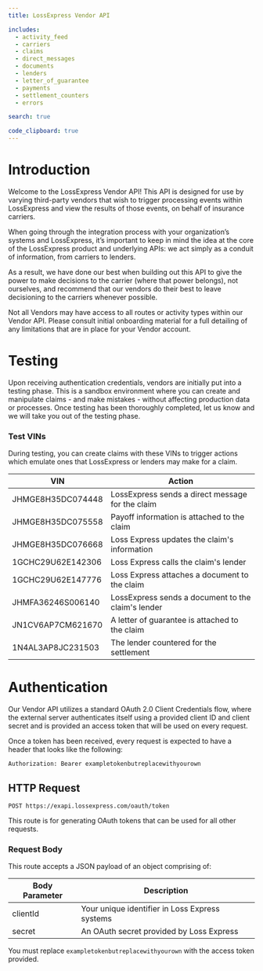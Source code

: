 ```yaml
---
title: LossExpress Vendor API

includes:
  - activity_feed
  - carriers
  - claims
  - direct_messages
  - documents
  - lenders
  - letter_of_guarantee
  - payments
  - settlement_counters
  - errors

search: true

code_clipboard: true
---
```


# Introduction

Welcome to the LossExpress Vendor API! This API is designed for use by varying third-party vendors that wish to trigger processing events within LossExpress and view the results of those events, on behalf of insurance carriers.

When going through the integration process with your organization’s systems and LossExpress, it’s important to keep in mind the idea at the core of the LossExpress product and underlying APIs: we act simply as a conduit of information, from carriers to lenders.

As a result, we have done our best when building out this API to give the power to make decisions to the carrier (where that power belongs), not ourselves, and recommend that our vendors do their best to leave decisioning to the carriers whenever possible.

<aside class="notice">
Not all Vendors may have access to all routes or activity types within our Vendor API. Please consult initial onboarding material for a full detailing of any limitations that are in place for your Vendor account.
</aside>

# Testing

Upon receiving authentication credentials, vendors are initially put into a testing phase. This is a sandbox environment where you can create and manipulate claims - and make mistakes - without affecting production data or processes. Once testing has been thoroughly completed, let us know and we will take you out of the testing phase.

### Test VINs

During testing, you can create claims with these VINs to trigger actions which emulate ones that LossExpress or lenders may make for a claim.

|      **VIN**      |                     **Action**                     |
|-------------------|----------------------------------------------------|
| JHMGE8H35DC074448 |  LossExpress sends a direct message for the claim  |
| JHMGE8H35DC075558 |     Payoff information is attached to the claim    |
| JHMGE8H35DC076668 |    Loss Express updates the claim's information    |
| 1GCHC29U62E142306 |        Loss Express calls the claim's lender       |
| 1GCHC29U62E147776 |    Loss Express attaches a document to the claim   |
| JHMFA36246S006140 | LossExpress sends a document to the claim's lender |
| JN1CV6AP7CM621670 |   A letter of guarantee is attached to the claim   |
| 1N4AL3AP8JC231503 |       The lender countered for the settlement      |

# Authentication

Our Vendor API utilizes a standard OAuth 2.0 Client Credentials flow, where the external server authenticates itself using a provided client ID and client secret and is provided an access token that will be used on every request.

Once a token has been received, every request is expected to have a header that looks like the following:

`Authorization: Bearer exampletokenbutreplacewithyourown`

## HTTP Request
`POST https://exapi.lossexpress.com/oauth/token`

This route is for generating OAuth tokens that can be used for all other requests.

### Request Body

This route accepts a JSON payload of an object comprising of:

Body Parameter | Description
-------------- | -----------
clientId | Your unique identifier in Loss Express systems
secret | An OAuth secret provided by Loss Express

<aside class="notice">
You must replace <code>exampletokenbutreplacewithyourown</code> with the access token provided.
</aside>
